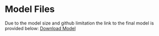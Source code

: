 # Model Files
Due to the model size and github limitation the link to the final model is provided below:
[Download Model]([https://www.kaggle.com/models/nathanisong/gender-classifier/?select=model_1.keras])

